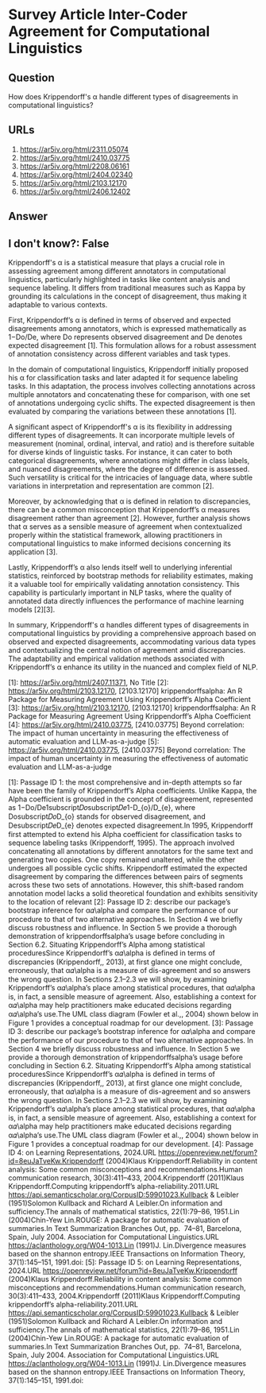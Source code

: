 # Survey Article Inter-Coder Agreement for Computational Linguistics

## Question

How does Krippendorff's α handle different types of disagreements in computational linguistics?

## URLs

1. https://ar5iv.org/html/2311.05074
2. https://ar5iv.org/html/2410.03775
3. https://ar5iv.org/html/2208.06161
4. https://ar5iv.org/html/2404.02340
5. https://ar5iv.org/html/2103.12170
6. https://ar5iv.org/html/2406.12402

## Answer

## I don't know?: False

Krippendorff's α is a statistical measure that plays a crucial role in assessing agreement among different annotators in computational linguistics, particularly highlighted in tasks like content analysis and sequence labeling. It differs from traditional measures such as Kappa by grounding its calculations in the concept of disagreement, thus making it adaptable to various contexts.

First, Krippendorff’s α is defined in terms of observed and expected disagreements among annotators, which is expressed mathematically as 1−Do/De, where Do represents observed disagreement and De denotes expected disagreement [1]. This formulation allows for a robust assessment of annotation consistency across different variables and task types.

In the domain of computational linguistics, Krippendorff initially proposed his α for classification tasks and later adapted it for sequence labeling tasks. In this adaptation, the process involves collecting annotations across multiple annotators and concatenating these for comparison, with one set of annotations undergoing cyclic shifts. The expected disagreement is then evaluated by comparing the variations between these annotations [1].

A significant aspect of Krippendorff's α is its flexibility in addressing different types of disagreements. It can incorporate multiple levels of measurement (nominal, ordinal, interval, and ratio) and is therefore suitable for diverse kinds of linguistic tasks. For instance, it can cater to both categorical disagreements, where annotations might differ in class labels, and nuanced disagreements, where the degree of difference is assessed. Such versatility is critical for the intricacies of language data, where subtle variations in interpretation and representation are common [2].

Moreover, by acknowledging that α is defined in relation to discrepancies, there can be a common misconception that Krippendorff’s α measures disagreement rather than agreement [2]. However, further analysis shows that α serves as a sensible measure of agreement when contextualized properly within the statistical framework, allowing practitioners in computational linguistics to make informed decisions concerning its application [3].

Lastly, Krippendorff’s α also lends itself well to underlying inferential statistics, reinforced by bootstrap methods for reliability estimates, making it a valuable tool for empirically validating annotation consistency. This capability is particularly important in NLP tasks, where the quality of annotated data directly influences the performance of machine learning models [2][3].

In summary, Krippendorff's α handles different types of disagreements in computational linguistics by providing a comprehensive approach based on observed and expected disagreements, accommodating various data types and contextualizing the central notion of agreement amid discrepancies. The adaptability and empirical validation methods associated with Krippendorff’s α enhance its utility in the nuanced and complex field of NLP.

[1]: https://ar5iv.org/html/2407.11371, No Title
[2]: https://ar5iv.org/html/2103.12170, [2103.12170] krippendorffsalpha: An R Package for Measuring Agreement Using Krippendorff’s Alpha Coefficient
[3]: https://ar5iv.org/html/2103.12170, [2103.12170] krippendorffsalpha: An R Package for Measuring Agreement Using Krippendorff’s Alpha Coefficient
[4]: https://ar5iv.org/html/2410.03775, [2410.03775] Beyond correlation: The impact of human uncertainty in measuring the effectiveness of automatic evaluation and LLM-as-a-judge
[5]: https://ar5iv.org/html/2410.03775, [2410.03775] Beyond correlation: The impact of human uncertainty in measuring the effectiveness of automatic evaluation and LLM-as-a-judge

[1]: Passage ID 1: the most comprehensive and in-depth attempts so far have been the family of Krippendorff’s Alpha coefficients. Unlike Kappa, the Alpha coefficient is grounded in the concept of disagreement, represented as 1−Do/De1subscript𝐷𝑜subscript𝐷𝑒1-D_{o}/D_{e}, where Dosubscript𝐷𝑜D_{o} stands for observed disagreement, and Desubscript𝐷𝑒D_{e} denotes expected disagreement.In 1995, Krippendorff first attempted to extend his Alpha coefficient for classification tasks to sequence labeling tasks (Krippendorff, 1995). The approach involved concatenating all annotations by different annotators for the same text and generating two copies. One copy remained unaltered, while the other undergoes all possible cyclic shifts. Krippendorff estimated the expected disagreement by comparing the differences between pairs of segments across these two sets of annotations. However, this shift-based random annotation model lacks a solid theoretical foundation and exhibits sensitivity to the location of relevant
[2]: Passage ID 2: describe our package’s bootstrap inference for α𝛼\alpha and compare the performance of our procedure to that of two alternative approaches. In Section 4 we briefly discuss robustness and influence. In Section 5 we provide a thorough demonstration of krippendorffsalpha’s usage before concluding in Section 6.2. Situating Krippendorff’s Alpha among statistical proceduresSince Krippendorff’s α𝛼\alpha is defined in terms of discrepancies (Krippendorff,, 2013), at first glance one might conclude, erroneously, that α𝛼\alpha is a measure of dis-agreement and so answers the wrong question. In Sections 2.1–2.3 we will show, by examining Krippendorff’s α𝛼\alpha’s place among statistical procedures, that α𝛼\alpha is, in fact, a sensible measure of agreement. Also, establishing a context for α𝛼\alpha may help practitioners make educated decisions regarding α𝛼\alpha’s use.The UML class diagram (Fowler et al.,, 2004) shown below in Figure 1 provides a conceptual roadmap for our development.
[3]: Passage ID 3: describe our package’s bootstrap inference for α𝛼\alpha and compare the performance of our procedure to that of two alternative approaches. In Section 4 we briefly discuss robustness and influence. In Section 5 we provide a thorough demonstration of krippendorffsalpha’s usage before concluding in Section 6.2. Situating Krippendorff’s Alpha among statistical proceduresSince Krippendorff’s α𝛼\alpha is defined in terms of discrepancies (Krippendorff,, 2013), at first glance one might conclude, erroneously, that α𝛼\alpha is a measure of dis-agreement and so answers the wrong question. In Sections 2.1–2.3 we will show, by examining Krippendorff’s α𝛼\alpha’s place among statistical procedures, that α𝛼\alpha is, in fact, a sensible measure of agreement. Also, establishing a context for α𝛼\alpha may help practitioners make educated decisions regarding α𝛼\alpha’s use.The UML class diagram (Fowler et al.,, 2004) shown below in Figure 1 provides a conceptual roadmap for our development.
[4]: Passage ID 4: on Learning Representations, 2024.URL https://openreview.net/forum?id=8euJaTveKw.Krippendorff (2004)Klaus Krippendorff.Reliability in content analysis: Some common misconceptions and recommendations.Human communication research, 30(3):411–433, 2004.Krippendorff (2011)Klaus Krippendorff.Computing krippendorff’s alpha-reliability.2011.URL https://api.semanticscholar.org/CorpusID:59901023.Kullback & Leibler (1951)Solomon Kullback and Richard A Leibler.On information and sufficiency.The annals of mathematical statistics, 22(1):79–86, 1951.Lin (2004)Chin-Yew Lin.ROUGE: A package for automatic evaluation of summaries.In Text Summarization Branches Out, pp.  74–81, Barcelona, Spain, July 2004. Association for Computational Linguistics.URL https://aclanthology.org/W04-1013.Lin (1991)J. Lin.Divergence measures based on the shannon entropy.IEEE Transactions on Information Theory, 37(1):145–151, 1991.doi:
[5]: Passage ID 5: on Learning Representations, 2024.URL https://openreview.net/forum?id=8euJaTveKw.Krippendorff (2004)Klaus Krippendorff.Reliability in content analysis: Some common misconceptions and recommendations.Human communication research, 30(3):411–433, 2004.Krippendorff (2011)Klaus Krippendorff.Computing krippendorff’s alpha-reliability.2011.URL https://api.semanticscholar.org/CorpusID:59901023.Kullback & Leibler (1951)Solomon Kullback and Richard A Leibler.On information and sufficiency.The annals of mathematical statistics, 22(1):79–86, 1951.Lin (2004)Chin-Yew Lin.ROUGE: A package for automatic evaluation of summaries.In Text Summarization Branches Out, pp.  74–81, Barcelona, Spain, July 2004. Association for Computational Linguistics.URL https://aclanthology.org/W04-1013.Lin (1991)J. Lin.Divergence measures based on the shannon entropy.IEEE Transactions on Information Theory, 37(1):145–151, 1991.doi: